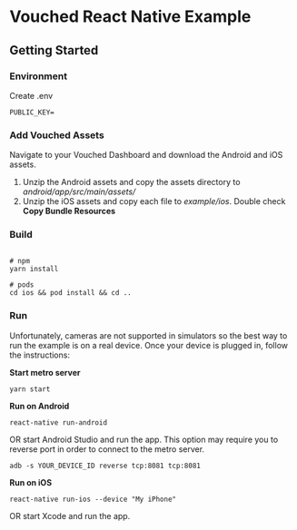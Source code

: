 # Vouched React Native Example

## Getting Started

### Environment

Create .env

```shell
PUBLIC_KEY=
```

### Add Vouched Assets

Navigate to your Vouched Dashboard and download the Android and iOS assets.

1. Unzip the Android assets and copy the assets directory to _android/app/src/main/assets/_
2. Unzip the iOS assets and copy each file to _example/ios_. Double check **Copy Bundle Resources**

### Build

```shell

# npm
yarn install

# pods
cd ios && pod install && cd ..
```

### Run
Unfortunately, cameras are not supported in simulators so the best way to run the example is on a real device. Once your device is plugged in, follow the instructions:

**Start metro server**
```shell
yarn start
```

**Run on Android**
```shell
react-native run-android
```
OR start Android Studio and run the app. This option may require you to reverse port in order to connect to the metro server. 
```shell
adb -s YOUR_DEVICE_ID reverse tcp:8081 tcp:8081
```

**Run on iOS**
```shell
react-native run-ios --device "My iPhone"
```
OR start Xcode and run the app.
